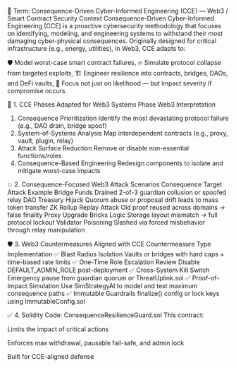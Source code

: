 🧠 Term: Consequence-Driven Cyber-Informed Engineering (CCE) — Web3 / Smart Contract Security Context
Consequence-Driven Cyber-Informed Engineering (CCE) is a proactive cybersecurity methodology that focuses on identifying, modeling, and engineering systems to withstand their most damaging cyber-physical consequences. Originally designed for critical infrastructure (e.g., energy, utilities), in Web3, CCE adapts to:

🛡️ Model worst-case smart contract failures,
🔥 Simulate protocol collapse from targeted exploits,
🏗️ Engineer resilience into contracts, bridges, DAOs, and DeFi vaults,
🔁 Focus not just on likelihood — but impact severity if compromise occurs.

📘 1. CCE Phases Adapted for Web3 Systems
Phase	Web3 Interpretation
1. Consequence Prioritization	Identify the most devastating protocol failure (e.g., DAO drain, bridge spoof)
2. System-of-Systems Analysis	Map interdependent contracts (e.g., proxy, vault, plugin, relay)
3. Attack Surface Reduction	Remove or disable non-essential functions/roles
4. Consequence-Based Engineering	Redesign components to isolate and mitigate worst-case impacts

💥 2. Consequence-Focused Web3 Attack Scenarios
Consequence Target	Attack Example
Bridge Funds Drained	2-of-3 guardian collusion or spoofed relay
DAO Treasury Hijack	Quorum abuse or proposal drift leads to mass token transfer
ZK Rollup Replay Attack	Old proof reused across domains → false finality
Proxy Upgrade Bricks Logic	Storage layout mismatch → full protocol lockout
Validator Poisoning	Slashed via forced misbehavior through relay manipulation

🛡️ 3. Web3 Countermeasures Aligned with CCE
Countermeasure Type	Implementation
✅ Blast Radius Isolation	Vaults or bridges with hard caps + time-based rate limits
✅ One-Time Role Escalation Review	Disable DEFAULT_ADMIN_ROLE post-deployment
✅ Cross-System Kill Switch	Emergency pause from guardian quorum or ThreatUplink.sol
✅ Proof-of-Impact Simulation	Use SimStrategyAI to model and test maximum consequence paths
✅ Immutable Guardrails	finalize() config or lock keys using ImmutableConfig.sol

✅ 4. Solidity Code: ConsequenceResilienceGuard.sol
This contract:

Limits the impact of critical actions

Enforces max withdrawal, pausable fail-safe, and admin lock

Built for CCE-aligned defense